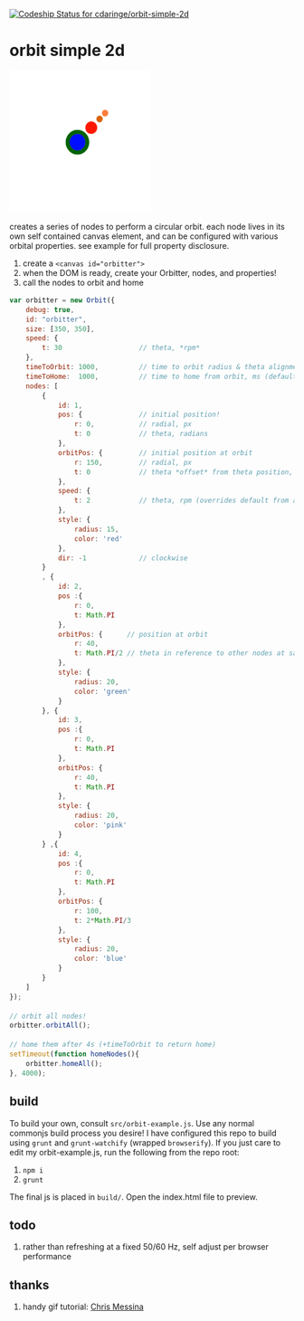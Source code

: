 [ ![Codeship Status for cdaringe/orbit-simple-2d](https://codeship.com/projects/6b79a9b0-80d4-0132-31e9-364795131dd1/status?branch=master)](https://codeship.com/projects/57561)

# orbit simple 2d
<img src="https://raw.githubusercontent.com/cdaringe/orbit-simple-2d/master/img/orbit_low_res.gif" height="250" width="250" >

creates a series of nodes to perform a circular orbit.  each node lives in its own self contained canvas element, and can be configured with various orbital properties.  see example for full property disclosure.

1. create a `<canvas id="orbitter">`
1. when the DOM is ready, create your Orbitter, nodes, and properties!
1. call the nodes to orbit and home

```js
var orbitter = new Orbit({
    debug: true,
    id: "orbitter",
    size: [350, 350],
    speed: {
        t: 30                   // theta, *rpm*
    },
    timeToOrbit: 1000,          // time to orbit radius & theta alignment, ms
    timeToHome:  1000,          // time to home from orbit, ms (defaults to timeToOrbit val)
    nodes: [
        {
            id: 1,
            pos: {              // initial position!
                r: 0,           // radial, px
                t: 0            // theta, radians
            },
            orbitPos: {         // initial position at orbit
                r: 150,         // radial, px
                t: 0            // theta *offset* from theta position, radians
            },
            speed: {
                t: 2            // theta, rpm (overrides default from above)
            },
            style: {
                radius: 15,
                color: 'red'
            },
            dir: -1             // clockwise
        }
        , {
            id: 2,
            pos :{
                r: 0,
                t: Math.PI
            },
            orbitPos: {      // position at orbit
                r: 40,
                t: Math.PI/2 // theta in reference to other nodes at same speed
            },
            style: {
                radius: 20,
                color: 'green'
            }
        }, {
            id: 3,
            pos :{
                r: 0,
                t: Math.PI
            },
            orbitPos: {
                r: 40,
                t: Math.PI
            },
            style: {
                radius: 20,
                color: 'pink'
            }
        } ,{
            id: 4,
            pos :{
                r: 0,
                t: Math.PI
            },
            orbitPos: {
                r: 100,
                t: 2*Math.PI/3
            },
            style: {
                radius: 20,
                color: 'blue'
            }
        }
    ]
});

// orbit all nodes!
orbitter.orbitAll();

// home them after 4s (+timeToOrbit to return home)
setTimeout(function homeNodes(){
    orbitter.homeAll();
}, 4000);

```

## build
To build your own, consult `src/orbit-example.js`.  Use any normal commonjs build process you desire!  I have configured this repo to build using `grunt` and `grunt-watchify` (wrapped `browserify`).  If you just care to edit my orbit-example.js, run the following from the repo root:

1. `npm i`
1. `grunt`

The final js is placed in `build/`.  Open the index.html file to preview.

## todo
1. rather than refreshing at a fixed 50/60 Hz, self adjust per browser performance

## thanks

1. handy gif tutorial: [Chris Messina](http://chrismessina.me/b/13913393/mov-to-gif)
